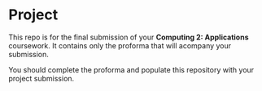 # Project
This repo is for the final submission of your **Computing 2: Applications** coursework.
It contains only the proforma that will acompany your submission.

You should complete the proforma and populate this repository with your project submission.
